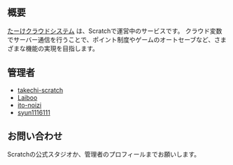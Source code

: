 ## 概要
[たーけクラウドシステム](https://scratch.mit.edu/studios/33110478/) は、Scratchで運営中のサービスです。
クラウド変数でサーバー通信を行うことで、ポイント制度やゲームのオートセーブなど、さまざまな機能の実現を目指します。

## 管理者
- [takechi-scratch](https://scratch.mit.edu/users/takechi-scratch/)
- [Laiboo](https://scratch.mit.edu/users/laiboo/)
- [ito-noizi](https://scratch.mit.edu/users/ito-noizi/)
- [syun1116111](https://scratch.mit.edu/users/syun1116111/)

## お問い合わせ
Scratchの公式スタジオか、管理者のプロフィールまでお願いします。
